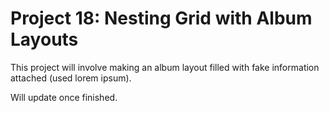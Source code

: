 <h1>Project 18: Nesting Grid with Album Layouts</h1>
<p>This project will involve making an album layout filled with fake information attached (used lorem ipsum).</p>
<p>Will update once finished.</p>